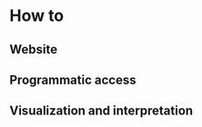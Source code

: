 # How to

Website
-------

Programmatic access
-------------------

Visualization and interpretation
--------------------------------
